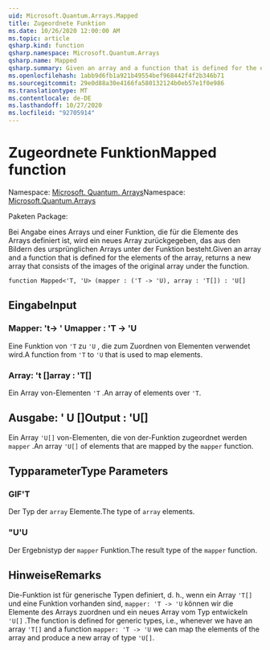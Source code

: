 ```yaml
---
uid: Microsoft.Quantum.Arrays.Mapped
title: Zugeordnete Funktion
ms.date: 10/26/2020 12:00:00 AM
ms.topic: article
qsharp.kind: function
qsharp.namespace: Microsoft.Quantum.Arrays
qsharp.name: Mapped
qsharp.summary: Given an array and a function that is defined for the elements of the array, returns a new array that consists of the images of the original array under the function.
ms.openlocfilehash: 1abb9d6fb1a921b49554bef968442f4f2b346b71
ms.sourcegitcommit: 29e0d88a30e4166fa580132124b0eb57e1f0e986
ms.translationtype: MT
ms.contentlocale: de-DE
ms.lasthandoff: 10/27/2020
ms.locfileid: "92705914"
---
```

# <a name="mapped-function"></a><span data-ttu-id="51d98-102">Zugeordnete Funktion</span><span class="sxs-lookup"><span data-stu-id="51d98-102">Mapped function</span></span>

<span data-ttu-id="51d98-103">Namespace: [Microsoft. Quantum. Arrays](xref:Microsoft.Quantum.Arrays)</span><span class="sxs-lookup"><span data-stu-id="51d98-103">Namespace: [Microsoft.Quantum.Arrays](xref:Microsoft.Quantum.Arrays)</span></span>

<span data-ttu-id="51d98-104">Paketen [](https://nuget.org/packages/)</span><span class="sxs-lookup"><span data-stu-id="51d98-104">Package: [](https://nuget.org/packages/)</span></span>


<span data-ttu-id="51d98-105">Bei Angabe eines Arrays und einer Funktion, die für die Elemente des Arrays definiert ist, wird ein neues Array zurückgegeben, das aus den Bildern des ursprünglichen Arrays unter der Funktion besteht.</span><span class="sxs-lookup"><span data-stu-id="51d98-105">Given an array and a function that is defined for the elements of the array, returns a new array that consists of the images of the original array under the function.</span></span>

```qsharp
function Mapped<'T, 'U> (mapper : ('T -> 'U), array : 'T[]) : 'U[]
```


## <a name="input"></a><span data-ttu-id="51d98-106">Eingabe</span><span class="sxs-lookup"><span data-stu-id="51d98-106">Input</span></span>

### <a name="mapper--t---u"></a><span data-ttu-id="51d98-107">Mapper: 't-> ' U</span><span class="sxs-lookup"><span data-stu-id="51d98-107">mapper : 'T -> 'U</span></span>

<span data-ttu-id="51d98-108">Eine Funktion von `'T` zu `'U` , die zum Zuordnen von Elementen verwendet wird.</span><span class="sxs-lookup"><span data-stu-id="51d98-108">A function from `'T` to `'U` that is used to map elements.</span></span>


### <a name="array--t"></a><span data-ttu-id="51d98-109">Array: 't []</span><span class="sxs-lookup"><span data-stu-id="51d98-109">array : 'T[]</span></span>

<span data-ttu-id="51d98-110">Ein Array von-Elementen `'T` .</span><span class="sxs-lookup"><span data-stu-id="51d98-110">An array of elements over `'T`.</span></span>



## <a name="output--u"></a><span data-ttu-id="51d98-111">Ausgabe: ' U []</span><span class="sxs-lookup"><span data-stu-id="51d98-111">Output : 'U[]</span></span>

<span data-ttu-id="51d98-112">Ein Array `'U[]` von-Elementen, die von der-Funktion zugeordnet werden `mapper` .</span><span class="sxs-lookup"><span data-stu-id="51d98-112">An array `'U[]` of elements that are mapped by the `mapper` function.</span></span>

## <a name="type-parameters"></a><span data-ttu-id="51d98-113">Typparameter</span><span class="sxs-lookup"><span data-stu-id="51d98-113">Type Parameters</span></span>

### <a name="t"></a><span data-ttu-id="51d98-114">GIF</span><span class="sxs-lookup"><span data-stu-id="51d98-114">'T</span></span>

<span data-ttu-id="51d98-115">Der Typ der `array` Elemente.</span><span class="sxs-lookup"><span data-stu-id="51d98-115">The type of `array` elements.</span></span>
### <a name="u"></a><span data-ttu-id="51d98-116">"U</span><span class="sxs-lookup"><span data-stu-id="51d98-116">'U</span></span>

<span data-ttu-id="51d98-117">Der Ergebnistyp der `mapper` Funktion.</span><span class="sxs-lookup"><span data-stu-id="51d98-117">The result type of the `mapper` function.</span></span>

## <a name="remarks"></a><span data-ttu-id="51d98-118">Hinweise</span><span class="sxs-lookup"><span data-stu-id="51d98-118">Remarks</span></span>

<span data-ttu-id="51d98-119">Die-Funktion ist für generische Typen definiert, d. h., wenn ein Array `'T[]` und eine Funktion vorhanden sind, `mapper: 'T -> 'U` können wir die Elemente des Arrays zuordnen und ein neues Array vom Typ entwickeln `'U[]` .</span><span class="sxs-lookup"><span data-stu-id="51d98-119">The function is defined for generic types, i.e., whenever we have an array `'T[]` and a function `mapper: 'T -> 'U` we can map the elements of the array and produce a new array of type `'U[]`.</span></span>